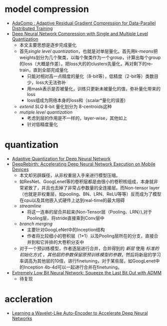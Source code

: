 # model compression
* [AdaComp : Adaptive Residual Gradient Compression for Data-Parallel Distributed Training](https://arxiv.org/abs/1712.02679)
* [Deep Neural Network Compression with Single and Multiple Level Quantization](https://arxiv.org/abs/1803.03289)
   * 本文主要思想是逐步完成量化
   * 首先*single level quantization*，也就是对单层量化。首先用*k-means*把weights划分为几个聚类，以每个聚类作为一个group，计算出每个group的loss（大概是作差）。把loss大的的clusters先量化，再对剩下的re-train，直到全部完成量化
      * 只能对相对高一点精度的量化（8-bit等），低精度（2-bit等）类数目少，loss大无法弥补
      * 用mask表示是否被量化，训练只更新未被量化的值，弥补量化带来的loss
      * loss组成为网络本身的loss和（scalar\*量化的误差)
   * *extend SLQ* 8-bit 量化划分为 8-centroids这种
   * *mutiple level quantization*
      * 考虑到层的作用是不一样的，layer-wise，其他如上
      * 针对低精度量化
# quantization
* [Adaptive Quantization for Deep Neural Network](https://aaai.org/ocs/index.php/AAAI/AAAI18/paper/view/16248)
* [DeepRebirth: Accelerating Deep Neural Network Execution on Mobile Devices](https://aaai.org/ocs/index.php/AAAI/AAAI18/paper/view/16652)
    * 本文却另辟蹊径，从非权重层入手来进行模型压缩。
    * 如ResNet、GoogLenet等的卷积层都是由很小的卷积核组成，本身就非常紧致了，并且也去掉了非常占参数量的全连接层。而Non-tensor layer（也就是非权重层，如pooling、BN、LRN、ReLU等等）反而成为了模型在cpu以及其他嵌入式硬件上达到real-time的最大阻碍
    * *streamline*
      * 将这一连串的层合并起来(Non-Tensor层（Pooling、LRN）),对于Pooling层，将stride直接乘到Conv层中
    * *branch merging*
      * 主要针对GoogLeNet中的Inception结构
      * 作者将比较细小的卷积层（1*1）以及Pooling层所在的分支，直接合并到和它并排的大卷积分支中
    * 对于一个预训练模型，作者逐层进行合并，合并得到的 *新层* 使用 *标准的初始化方式* ，*其他层的参数保留原预训练模型的参数*，然后将新层的学习率调高为其他层的10倍，进行finetuning，对于某些层，如GoogLenet中的Inception 4b-4d可以一起进行合并在finetuning。
* [Extremely Low Bit Neural Network: Squeeze the Last Bit Out with ADMM](https://arxiv.org/abs/1707.09870)
  * 待复现
# accleration
* [Learning a Wavelet-Like Auto-Encoder to Accelerate Deep Neural Networks](https://aaai.org/ocs/index.php/AAAI/AAAI18/paper/view/16655)
